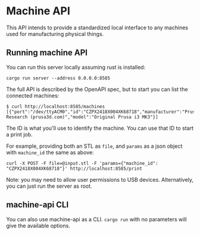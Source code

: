 # Machine API

This API intends to provide a standardized local interface to any machines used for manufacturing physical things.


## Running machine API

You can run this server locally assuming rust is installed:

```
cargo run server --address 0.0.0.0:8585
```

The full API is described by the OpenAPI spec, but to start you can list the connected machines:

```
$ curl http://localhost:8585/machines
[{"port":"/dev/ttyACM0","id":"CZPX2418X004XK68718","manufacturer":"Prusa Research (prusa3d.com)","model":"Original Prusa i3 MK3"}]
```

The ID is what you'll use to identify the machine. You can use that ID to start a print job. 

For example, providing both an STL as `file`, and `params` as a json object with `machine_id` the same as above:

```
curl -X POST -F file=@input.stl -F 'params={"machine_id": "CZPX2418X004XK68718"}' http://localhost:8585/print
```

Note: you may need to allow user permissions to USB devices. Alternatively, you can just run the server as root.

## machine-api CLI

You can also use machine-api as a CLI. `cargo run` with no parameters will give the available options.
